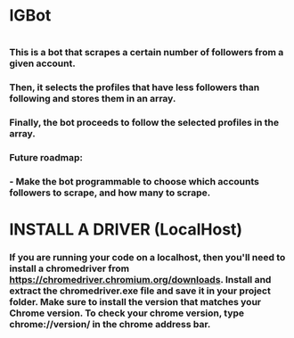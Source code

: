 # IGBot
#

### This is a bot that scrapes a certain number of followers from a given account.
### Then, it selects the profiles that have less followers than following and stores them in an array.
### Finally, the bot proceeds to follow the selected profiles in the array.
###
###
### Future roadmap:
###  - Make the bot programmable to choose which accounts followers to scrape, and how many to scrape.



#
# INSTALL A DRIVER (LocalHost)
### If you are running your code on a localhost, then you'll need to install a chromedriver from https://chromedriver.chromium.org/downloads. Install and extract the chromedriver.exe file and save it in your project folder. Make sure to install the version that matches your Chrome version. To check your chrome version, type chrome://version/ in the chrome address bar.

